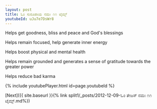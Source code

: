 ```yaml
---
layout: post
title: ಓಂ ಸುರೂಪಾಯ ನಮಃ ೧೧ ಟೈಮ್ಸ್
youtubeId: uJu7e7DsWr8
---
```

 
 
Helps get goodness, bliss and peace and God's blessings
 
Helps remain focused, help generate inner energy 
 
Helps boost physical and mental health 
 
Helps remain grounded and generates a sense of gratitude towards the greater power 
 
Helps reduce bad karma
 
 
 
 


{% include youtubePlayer.html id=page.youtubeId %}
 
[Next]({{ site.baseurl }}{% link  split1/_posts/2012-12-09-ಓಂ ತೇಜಸ್ ನಮಃ ೧೧ ಟೈಮ್ಸ್.md%})
 
